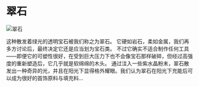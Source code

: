 # 翠石

![翠石](item:crystaldream:verdant_ingot)

这种散发着绿光的透明宝石被我们称之为翠石。
它硬如岩石，柔如金属，我们再多方讨论后，最终决定它还是应当划为宝石类。
不过它确实不适合制作任何工具——即便它的可塑性很好，在受到巨大压力下也不会像宝石那样破碎，但经过高强度的重新塑造后，它几乎就是软绵绵的木头。
通过注入一些紫水晶粉末，翠石散发出一种奇异的光，并且在阳光下显得格外耀眼。我们认为翠石在阳光下充能后可以成为很好的首饰原料与填充料... 